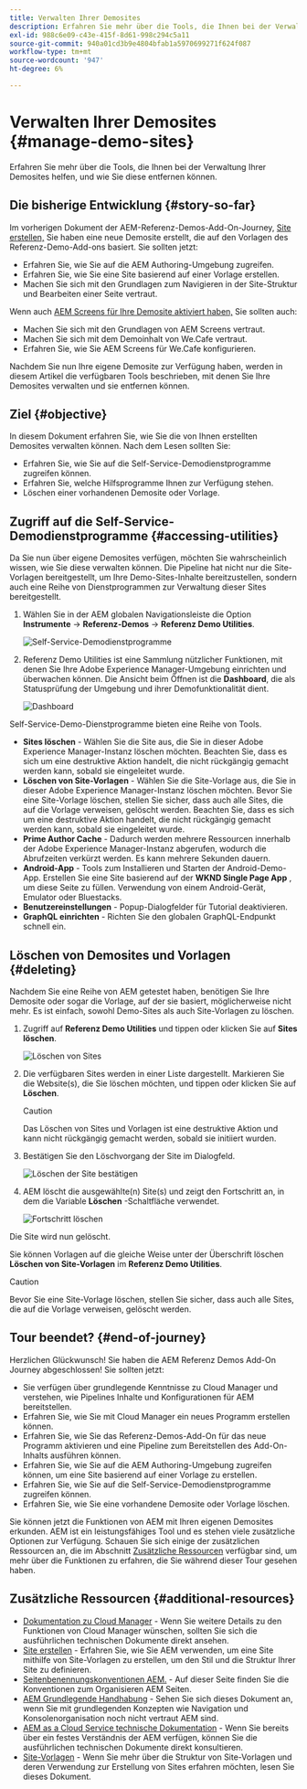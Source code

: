 ```yaml
---
title: Verwalten Ihrer Demosites
description: Erfahren Sie mehr über die Tools, die Ihnen bei der Verwaltung Ihrer Demosites helfen, und wie Sie diese entfernen können.
exl-id: 988c6e09-c43e-415f-8d61-998c294c5a11
source-git-commit: 940a01cd3b9e4804bfab1a5970699271f624f087
workflow-type: tm+mt
source-wordcount: '947'
ht-degree: 6%

---
```


# Verwalten Ihrer Demosites {#manage-demo-sites}

Erfahren Sie mehr über die Tools, die Ihnen bei der Verwaltung Ihrer Demosites helfen, und wie Sie diese entfernen können.

## Die bisherige Entwicklung {#story-so-far}

Im vorherigen Dokument der AEM-Referenz-Demos-Add-On-Journey, [Site erstellen,](create-site.md) Sie haben eine neue Demosite erstellt, die auf den Vorlagen des Referenz-Demo-Add-ons basiert. Sie sollten jetzt:

* Erfahren Sie, wie Sie auf die AEM Authoring-Umgebung zugreifen.
* Erfahren Sie, wie Sie eine Site basierend auf einer Vorlage erstellen.
* Machen Sie sich mit den Grundlagen zum Navigieren in der Site-Struktur und Bearbeiten einer Seite vertraut.

Wenn auch [AEM Screens für Ihre Demosite aktiviert haben,](screens.md) Sie sollten auch:

* Machen Sie sich mit den Grundlagen von AEM Screens vertraut.
* Machen Sie sich mit dem Demoinhalt von We.Cafe vertraut.
* Erfahren Sie, wie Sie AEM Screens für We.Cafe konfigurieren.

Nachdem Sie nun Ihre eigene Demosite zur Verfügung haben, werden in diesem Artikel die verfügbaren Tools beschrieben, mit denen Sie Ihre Demosites verwalten und sie entfernen können.

## Ziel {#objective}

In diesem Dokument erfahren Sie, wie Sie die von Ihnen erstellten Demosites verwalten können. Nach dem Lesen sollten Sie:

* Erfahren Sie, wie Sie auf die Self-Service-Demodienstprogramme zugreifen können.
* Erfahren Sie, welche Hilfsprogramme Ihnen zur Verfügung stehen.
* Löschen einer vorhandenen Demosite oder Vorlage.

## Zugriff auf die Self-Service-Demodienstprogramme {#accessing-utilities}

Da Sie nun über eigene Demosites verfügen, möchten Sie wahrscheinlich wissen, wie Sie diese verwalten können. Die Pipeline hat nicht nur die Site-Vorlagen bereitgestellt, um Ihre Demo-Sites-Inhalte bereitzustellen, sondern auch eine Reihe von Dienstprogrammen zur Verwaltung dieser Sites bereitgestellt.

1. Wählen Sie in der AEM globalen Navigationsleiste die Option **Instrumente** -> **Referenz-Demos** -> **Referenz Demo Utilities**.

   ![Self-Service-Demodienstprogramme](assets/demo-utilities.png)

1. Referenz Demo Utilities ist eine Sammlung nützlicher Funktionen, mit denen Sie Ihre Adobe Experience Manager-Umgebung einrichten und überwachen können. Die Ansicht beim Öffnen ist die **Dashboard**, die als Statusprüfung der Umgebung und ihrer Demofunktionalität dient.

   ![Dashboard](assets/dashboard.png)

Self-Service-Demo-Dienstprogramme bieten eine Reihe von Tools.

* **Sites löschen** - Wählen Sie die Site aus, die Sie in dieser Adobe Experience Manager-Instanz löschen möchten. Beachten Sie, dass es sich um eine destruktive Aktion handelt, die nicht rückgängig gemacht werden kann, sobald sie eingeleitet wurde.
* **Löschen von Site-Vorlagen** - Wählen Sie die Site-Vorlage aus, die Sie in dieser Adobe Experience Manager-Instanz löschen möchten. Bevor Sie eine Site-Vorlage löschen, stellen Sie sicher, dass auch alle Sites, die auf die Vorlage verweisen, gelöscht werden. Beachten Sie, dass es sich um eine destruktive Aktion handelt, die nicht rückgängig gemacht werden kann, sobald sie eingeleitet wurde.
* **Prime Author Cache** - Dadurch werden mehrere Ressourcen innerhalb der Adobe Experience Manager-Instanz abgerufen, wodurch die Abrufzeiten verkürzt werden. Es kann mehrere Sekunden dauern.
* **Android-App** - Tools zum Installieren und Starten der Android-Demo-App. Erstellen Sie eine Site basierend auf der **WKND Single Page App** , um diese Seite zu füllen. Verwendung von einem Android-Gerät, Emulator oder Bluestacks.
* **Benutzereinstellungen** - Popup-Dialogfelder für Tutorial deaktivieren.
* **GraphQL einrichten** - Richten Sie den globalen GraphQL-Endpunkt schnell ein.

## Löschen von Demosites und Vorlagen {#deleting}

Nachdem Sie eine Reihe von AEM getestet haben, benötigen Sie Ihre Demosite oder sogar die Vorlage, auf der sie basiert, möglicherweise nicht mehr. Es ist einfach, sowohl Demo-Sites als auch Site-Vorlagen zu löschen.

1. Zugriff auf **Referenz Demo Utilities** und tippen oder klicken Sie auf **Sites löschen**.

   ![Löschen von Sites](assets/delete-sites.png)

1. Die verfügbaren Sites werden in einer Liste dargestellt. Markieren Sie die Website(s), die Sie löschen möchten, und tippen oder klicken Sie auf **Löschen**.

   >[!CAUTION]
   >
   >Das Löschen von Sites und Vorlagen ist eine destruktive Aktion und kann nicht rückgängig gemacht werden, sobald sie initiiert wurden.

1. Bestätigen Sie den Löschvorgang der Site im Dialogfeld.

   ![Löschen der Site bestätigen](assets/confirm-site-delete.png)

1. AEM löscht die ausgewählte(n) Site(s) und zeigt den Fortschritt an, in dem die Variable **Löschen** -Schaltfläche verwendet.

   ![Fortschritt löschen](assets/delete-progress.png)

Die Site wird nun gelöscht.

Sie können Vorlagen auf die gleiche Weise unter der Überschrift löschen **Löschen von Site-Vorlagen** im **Referenz Demo Utilities**.

>[!CAUTION]
>
>Bevor Sie eine Site-Vorlage löschen, stellen Sie sicher, dass auch alle Sites, die auf die Vorlage verweisen, gelöscht werden.

## Tour beendet? {#end-of-journey}

Herzlichen Glückwunsch! Sie haben die AEM Referenz Demos Add-On Journey abgeschlossen! Sie sollten jetzt:

* Sie verfügen über grundlegende Kenntnisse zu Cloud Manager und verstehen, wie Pipelines Inhalte und Konfigurationen für AEM bereitstellen.
* Erfahren Sie, wie Sie mit Cloud Manager ein neues Programm erstellen können.
* Erfahren Sie, wie Sie das Referenz-Demos-Add-On für das neue Programm aktivieren und eine Pipeline zum Bereitstellen des Add-On-Inhalts ausführen können.
* Erfahren Sie, wie Sie auf die AEM Authoring-Umgebung zugreifen können, um eine Site basierend auf einer Vorlage zu erstellen.
* Erfahren Sie, wie Sie auf die Self-Service-Demodienstprogramme zugreifen können.
* Erfahren Sie, wie Sie eine vorhandene Demosite oder Vorlage löschen.

Sie können jetzt die Funktionen von AEM mit Ihren eigenen Demosites erkunden. AEM ist ein leistungsfähiges Tool und es stehen viele zusätzliche Optionen zur Verfügung. Schauen Sie sich einige der zusätzlichen Ressourcen an, die im Abschnitt [Zusätzliche Ressourcen](#additional-resources) verfügbar sind, um mehr über die Funktionen zu erfahren, die Sie während dieser Tour gesehen haben.

## Zusätzliche Ressourcen {#additional-resources}

* [Dokumentation zu Cloud Manager](https://experienceleague.adobe.com/docs/experience-manager-cloud-service/onboarding/onboarding-concepts/cloud-manager-introduction.html) - Wenn Sie weitere Details zu den Funktionen von Cloud Manager wünschen, sollten Sie sich die ausführlichen technischen Dokumente direkt ansehen.
* [Site erstellen](/help/sites-cloud/administering/site-creation/create-site.md) - Erfahren Sie, wie Sie AEM verwenden, um eine Site mithilfe von Site-Vorlagen zu erstellen, um den Stil und die Struktur Ihrer Site zu definieren.
* [Seitenbenennungskonventionen AEM.](/help/sites-cloud/authoring/fundamentals/organizing-pages.md#page-name-restrictions-and-best-practices) - Auf dieser Seite finden Sie die Konventionen zum Organisieren AEM Seiten.
* [AEM Grundlegende Handhabung](/help/sites-cloud/authoring/getting-started/basic-handling.md) - Sehen Sie sich dieses Dokument an, wenn Sie mit grundlegenden Konzepten wie Navigation und Konsolenorganisation noch nicht vertraut AEM sind.
* [AEM as a Cloud Service technische Dokumentation](https://experienceleague.adobe.com/docs/experience-manager-cloud-service.html?lang=de) - Wenn Sie bereits über ein festes Verständnis der AEM verfügen, können Sie die ausführlichen technischen Dokumente direkt konsultieren.
* [Site-Vorlagen](/help/sites-cloud/administering/site-creation/site-templates.md) - Wenn Sie mehr über die Struktur von Site-Vorlagen und deren Verwendung zur Erstellung von Sites erfahren möchten, lesen Sie dieses Dokument.

